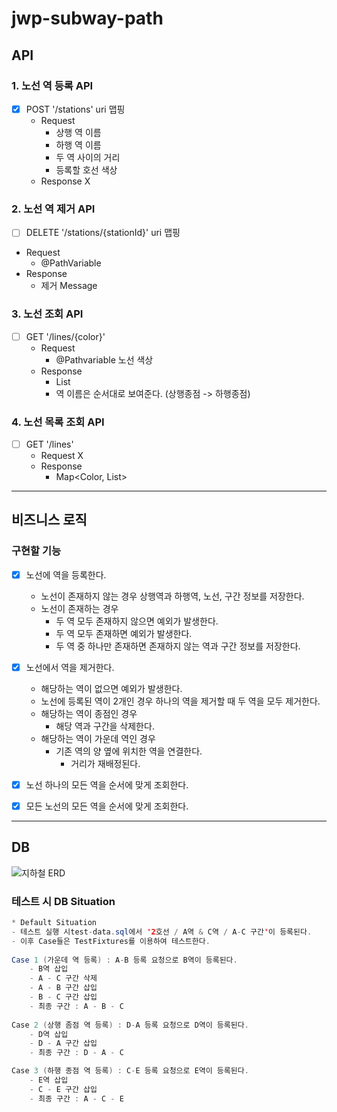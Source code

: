# jwp-subway-path

## API

### 1. 노선 역 등록 API

- [x] POST '/stations' uri 맵핑
    - Request
        - 상행 역 이름
        - 하행 역 이름
        - 두 역 사이의 거리
        - 등록할 호선 색상
    - Response X

### 2. 노선 역 제거 API

- [ ] DELETE '/stations/{stationId}' uri 맵핑
- Request
    - @PathVariable
- Response
    - 제거 Message

### 3. 노선 조회 API

- [ ] GET '/lines/{color}'
    - Request
        - @Pathvariable 노선 색상
    - Response
        - List<StationName>
        - 역 이름은 순서대로 보여준다. (상행종점 -> 하행종점)

### 4. 노선 목록 조회 API

- [ ] GET '/lines'
    - Request X
    - Response
        - Map<Color, List<StationName>>

---

## 비즈니스 로직

### 구현할 기능

- [x] 노선에 역을 등록한다.
    - 노선이 존재하지 않는 경우 상행역과 하행역, 노선, 구간 정보를 저장한다.
    - 노선이 존재하는 경우
        - 두 역 모두 존재하지 않으면 예외가 발생한다.
        - 두 역 모두 존재하면 예외가 발생한다.
        - 두 역 중 하나만 존재하면 존재하지 않는 역과 구간 정보를 저장한다.

- [x] 노선에서 역을 제거한다.
    - 해당하는 역이 없으면 예외가 발생한다.
    - 노선에 등록된 역이 2개인 경우 하나의 역을 제거할 때 두 역을 모두 제거한다.
    - 해당하는 역이 종점인 경우
        - 해당 역과 구간을 삭제한다.
    - 해당하는 역이 가운데 역인 경우
        - 기존 역의 양 옆에 위치한 역을 연결한다.
            - 거리가 재배정된다.

- [x] 노선 하나의 모든 역을 순서에 맞게 조회한다.
- [x] 모든 노선의 모든 역을 순서에 맞게 조회한다.

---

## DB

![지하철 ERD](https://github.com/woowacourse-precourse/java-menu/assets/96688810/d33cfc2a-1fe9-4eb5-852d-1e586bffef8e)

### 테스트 시 DB Situation
```java
* Default Situation
- 테스트 실행 시test-data.sql에서 '2호선 / A역 & C역 / A-C 구간'이 등록된다.
- 이후 Case들은 TestFixtures를 이용하여 테스트한다.
        
Case 1 (가운데 역 등록) : A-B 등록 요청으로 B역이 등록된다.
    - B역 삽입 
    - A - C 구간 삭제
    - A - B 구간 삽입 
    - B - C 구간 삽입
    - 최종 구간 : A - B - C
        
Case 2 (상행 좀점 역 등록) : D-A 등록 요청으로 D역이 등록된다.
    - D역 삽입
    - D - A 구간 삽입 
    - 최종 구간 : D - A - C

Case 3 (하행 종점 역 등록) : C-E 등록 요청으로 E역이 등록된다.
    - E역 삽입 
    - C - E 구간 삽입 
    - 최종 구간 : A - C - E
```
